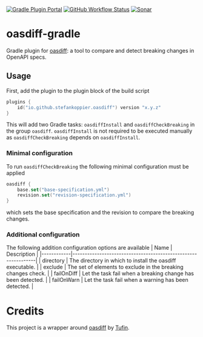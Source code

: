 [![Gradle Plugin Portal](https://img.shields.io/gradle-plugin-portal/v/io.github.stefankoppier.oasdiff)](https://plugins.gradle.org/plugin/io.github.stefankoppier.oasdiff)
[![GitHub Workflow Status](https://img.shields.io/github/actions/workflow/status/stefankoppier/oasdiff-gradle/build.yml)](https://github.com/stefankoppier/oasdiff-gradle/actions/workflows/build.yml)
[![Sonar](https://img.shields.io/sonar/quality_gate/stefankoppier_oasdiff-gradle/main?server=https%3A%2F%2Fsonarcloud.io)](https://sonarcloud.io/project/overview?id=stefankoppier_oasdiff-gradle)

# oasdiff-gradle
Gradle plugin for [oasdiff](https://github.com/Tufin/oasdiff): a tool to compare and detect breaking changes in OpenAPI specs.

## Usage
First, add the plugin to the plugin block of the build script
```kotlin
plugins {
    id("io.github.stefankoppier.oasdiff") version "x.y.z"
}
```
This will add two Gradle tasks: `oasdiffInstall` and `oasdiffCheckBreaking` in the group `oasdiff`.
`oasdiffInstall` is not required to be executed manually as `oasdiffCheckBreaking` depends on `oasdiffInstall`.

### Minimal configuration
To run `oasdiffCheckBreaking` the following minimal configuration must be applied
```kotlin
oasdiff {
    base.set("base-specification.yml")
    revision.set("revision-specification.yml")
}
```
which sets the base specification and the revision to compare the breaking changes.

### Additional configuration
The following addition configuration options are available
| Name       | Description                                                   |
|------------|---------------------------------------------------------------|
| directory  | The directory in which to install the oasdiff executable.     |
| exclude    | The set of elements to exclude in the breaking changes check. |
| failOnDiff | Let the task fail when a breaking change has been detected.   |
| failOnWarn | Let the task fail when a warning has been detected.           |

# Credits
This project is a wrapper around [oasdiff](https://github.com/Tufin/oasdiff) by [Tufin](https://github.com/Tufin).